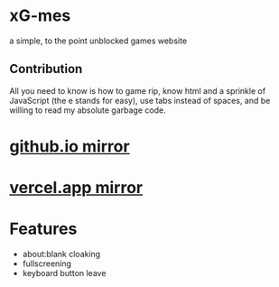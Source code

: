 # xG-mes
a simple, to the point unblocked games website
## Contribution
All you need to know is how to game rip, know html and a sprinkle of JavaScript (the e stands for easy), use tabs instead of spaces, and be willing to read my absolute garbage code.
# [github.io mirror](https://yalelhoel.github.io/aflamarocG-mes)
# [vercel.app mirror](https://aflamaroc-g-mes.vercel.app/)
# 
# Features
<ul>
    <li>about:blank cloaking</li>
    <li>fullscreening</li>
    <li>keyboard button leave</li>
</ul>
